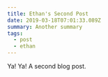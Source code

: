```yaml
---
title: Ethan's Second Post
date: 2019-03-18T07:01:33.089Z
summary: Another summary
tags:
  - post
  - ethan
---
```

Ya! Ya! A second blog post.
